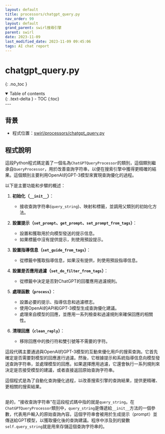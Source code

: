 ```yaml
---
layout: default
title: processors/chatgpt_query.py
nav_order: 99
layout: default
grand_parent: swirl搜尋引擎
parent: swirl
date: 2023-11-09
last_modified_date: 2023-11-09 09:45:06
tags: AI chat report
---
```



# chatgpt_query.py


{: .no_toc }

<details open markdown="block">
  <summary>
    Table of contents
  </summary>
  {: .text-delta }
- TOC
{:toc}
</details>
---

## 背景

- 程式位置：[swirl/processors/chatgpt_query.py](./chatgpt_query.py)

## 程式說明

這段Python程式碼定義了一個名為`ChatGPTQueryProcessor`的類別，這個類別繼承自`QueryProcessor`，用於改善查詢字符串，以便在搜索引擎中獲得更精確的結果。這個類別主要利用OpenAI的GPT-3模型來實現查詢優化的過程。

以下是主要功能和步驟的概述：

1. **初始化（`__init__`）**：
   - 接收查詢字符串(`query_string`)、映射和標籤，並調用父類別的初始化方法。

2. **設置提示（`set_prompt`、`get_prompt`、`set_prompt_from_tags`）**：
   - 設置和獲取用於向模型發送的提示信息。
   - 如果標籤中沒有提供提示，則使用預設提示。

3. **設置指導信息（`set_guide_from_tags`）**：
   - 從標籤中獲取指導信息，如果沒有提供，則使用預設指導信息。

4. **設置是否應用過濾（`set_do_filter_from_tags`）**：
   - 從標籤中決定是否對ChatGPT的回覆應用過濾規則。

5. **處理函數（`process`）**：
   - 設置必要的提示、指導信息和過濾標志。
   - 使用OpenAI的API和GPT-3模型生成查詢優化建議。
   - 處理來自模型的回應，並應用一系列檢查和過濾規則來確保回應的相關性。

6. **清理回應（`clean_reply`）**：
   - 移除回應中的換行符和雙引號等不需要的字符。

這段代碼主要通過與OpenAI的GPT-3模型的互動來優化用戶的搜索查詢。它首先確定是否需要對模型的回應進行過濾。然後，它根據提示和系統指導信息向模型發送查詢字符串，並處理模型的回應。如果選擇應用過濾，它還會執行一系列規則來決定是否接受模型的建議，或者直接返回原始查詢字符串。

這個程式是為了自動化查詢優化過程，以改善搜索引擎的查詢結果，提供更精確、更相關的搜索結果。

## 

是的，"接收查詢字符串"在這段程式碼中指的就是`query_string`。在`ChatGPTQueryProcessor`類別中，`query_string`是傳遞給`__init__`方法的一個參數，代表用戶輸入的原始查詢內容。這個字符串會被用於生成提示（prompt）並傳送給GPT模型，以獲取優化後的查詢建議。程序中涉及到的變數`self.query_string`就是用來存儲這個查詢字符串的。